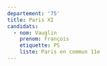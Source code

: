 ```yaml
---
departement: '75'
title: Paris XI
candidats:
  - nom: Vauglin
    prenom: François
    etiquette: PS
    liste: Paris en commun 11e
---
```


